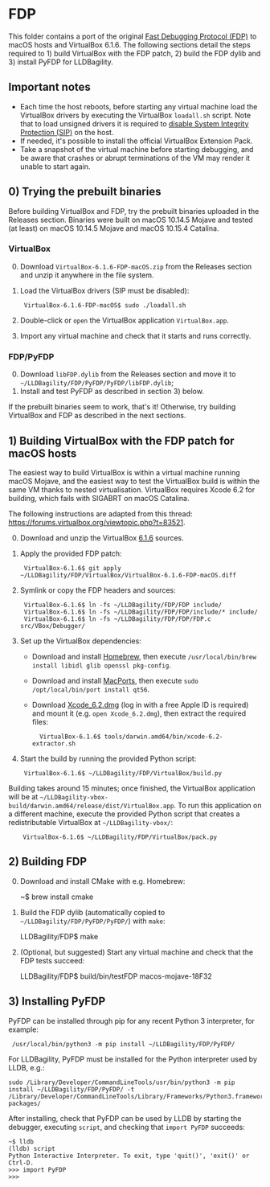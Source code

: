 # FDP
This folder contains a port of the original [Fast Debugging Protocol (FDP)](https://winbagility.github.io/) to macOS hosts and VirtualBox 6.1.6. The following sections detail the steps required to 1) build VirtualBox with the FDP patch, 2) build the FDP dylib and 3) install PyFDP for LLDBagility.

## Important notes
- Each time the host reboots, before starting any virtual machine load the VirtualBox drivers by executing the VirtualBox `loadall.sh` script. Note that to load unsigned drivers it is required to [disable System Integrity Protection (SIP)](https://developer.apple.com/library/archive/documentation/Security/Conceptual/System_Integrity_Protection_Guide/ConfiguringSystemIntegrityProtection/ConfiguringSystemIntegrityProtection.html) on the host.
- If needed, it's possible to install the official VirtualBox Extension Pack.
- Take a snapshot of the virtual machine before starting debugging, and be aware that crashes or abrupt terminations of the VM may render it unable to start again.

## 0) Trying the prebuilt binaries

Before building VirtualBox and FDP, try the prebuilt binaries uploaded in the Releases section. Binaries were built on macOS 10.14.5 Mojave and tested (at least) on macOS 10.14.5 Mojave and macOS 10.15.4 Catalina.

### VirtualBox
0. Download `VirtualBox-6.1.6-FDP-macOS.zip` from the Releases section and unzip it anywhere in the file system.
1. Load the VirtualBox drivers (SIP must be disabled):

        VirtualBox-6.1.6-FDP-macOS$ sudo ./loadall.sh

1. Double-click or `open` the VirtualBox application `VirtualBox.app`.
1. Import any virtual machine and check that it starts and runs correctly.

### FDP/PyFDP
0. Download `libFDP.dylib` from the Releases section and move it to `~/LLDBagility/FDP/PyFDP/PyFDP/libFDP.dylib`;
1. Install and test PyFDP as described in section 3) below.

If the prebuilt binaries seem to work, that's it! Otherwise, try building VirtualBox and FDP as described in the next sections.

## 1) Building VirtualBox with the FDP patch for macOS hosts
The easiest way to build VirtualBox is within a virtual machine running macOS Mojave, and the easiest way to test the VirtualBox build is within the same VM thanks to nested virtualisation. VirtualBox requires Xcode 6.2 for building, which fails with SIGABRT on macOS Catalina.

The following instructions are adapted from this thread: https://forums.virtualbox.org/viewtopic.php?t=83521.

0. Download and unzip the VirtualBox [6.1.6](https://download.virtualbox.org/virtualbox/6.1.6/VirtualBox-6.1.6.tar.bz2) sources.
1. Apply the provided FDP patch:

        VirtualBox-6.1.6$ git apply ~/LLDBagility/FDP/VirtualBox/VirtualBox-6.1.6-FDP-macOS.diff

1. Symlink or copy the FDP headers and sources:

        VirtualBox-6.1.6$ ln -fs ~/LLDBagility/FDP/FDP include/
        VirtualBox-6.1.6$ ln -fs ~/LLDBagility/FDP/FDP/include/* include/
        VirtualBox-6.1.6$ ln -fs ~/LLDBagility/FDP/FDP/FDP.c src/VBox/Debugger/

1. Set up the VirtualBox dependencies:
    - Download and install [Homebrew](https://brew.sh/), then execute `/usr/local/bin/brew install libidl glib openssl pkg-config`.
    - Download and install [MacPorts](https://www.macports.org/install.php), then execute `sudo /opt/local/bin/port install qt56`.
    - Download [Xcode_6.2.dmg](https://download.developer.apple.com/Developer_Tools/Xcode_6.2/Xcode_6.2.dmg) (log in with a free Apple ID is required) and mount it (e.g. `open Xcode_6.2.dmg`), then extract the required files:

            VirtualBox-6.1.6$ tools/darwin.amd64/bin/xcode-6.2-extractor.sh

1. Start the build by running the provided Python script:

        VirtualBox-6.1.6$ ~/LLDBagility/FDP/VirtualBox/build.py

Building takes around 15 minutes; once finished, the VirtualBox application will be at `~/LLDBagility-vbox-build/darwin.amd64/release/dist/VirtualBox.app`. To run this application on a different machine, execute the provided Python script that creates a redistributable VirtualBox at `~/LLDBagility-vbox/`:

        VirtualBox-6.1.6$ ~/LLDBagility/FDP/VirtualBox/pack.py

## 2) Building FDP
0. Download and install CMake with e.g. Homebrew:

    ~$ brew install cmake

1. Build the FDP dylib (automatically copied to `~/LLDBagility/FDP/PyFDP/PyFDP/`) with `make`:

    LLDBagility/FDP$ make

1. (Optional, but suggested) Start any virtual machine and check that the FDP tests succeed:

    LLDBagility/FDP$ build/bin/testFDP macos-mojave-18F32

## 3) Installing PyFDP
PyFDP can be installed through pip for any recent Python 3 interpreter, for example:

     /usr/local/bin/python3 -m pip install ~/LLDBagility/FDP/PyFDP/

For LLDBagility, PyFDP must be installed for the Python interpreter used by LLDB, e.g.:

    sudo /Library/Developer/CommandLineTools/usr/bin/python3 -m pip install ~/LLDBagility/FDP/PyFDP/ -t /Library/Developer/CommandLineTools/Library/Frameworks/Python3.framework/Versions/3.7/lib/python3.7/site-packages/

After installing, check that PyFDP can be used by LLDB by starting the debugger, executing `script`, and checking that `import PyFDP` succeeds:

    ~$ lldb
    (lldb) script
    Python Interactive Interpreter. To exit, type 'quit()', 'exit()' or Ctrl-D.
    >>> import PyFDP
    >>>
